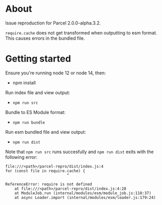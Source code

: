 # About

Issue reproduction for Parcel 2.0.0-alpha.3.2.

`require.cache` does not get transformed when outputting to esm format. This causes errors in the bundled file.

# Getting started

Ensure you're running node 12 or node 14, then:

- npm install

Run index file and view output:

- `npm run src`

Bundle to ES Module format:

- `npm run bundle`

Run esm bundled file and view output:

- `npm run dist`

Note that `npm run src` runs succesfully and `npm run dist` exits with the following error:

```
file:///<path>/parcel-repro/dist/index.js:4
for (const file in require.cache) {
                           ^

ReferenceError: require is not defined
    at file:///<path>/parcel-repro/dist/index.js:4:28
    at ModuleJob.run (internal/modules/esm/module_job.js:110:37)
    at async Loader.import (internal/modules/esm/loader.js:179:24)
```
